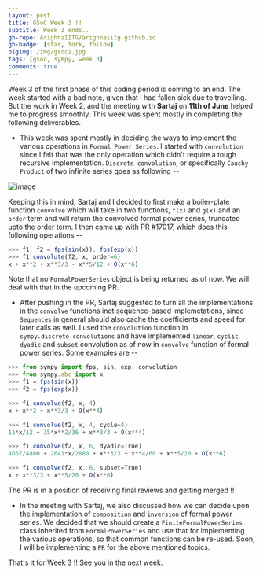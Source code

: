 ```yaml
---
layout: post
title: GSoC Week 3 !!
subtitle: Week 3 ends..
gh-repo: ArighnaIITG/arighnaiitg.github.io
gh-badge: [star, fork, follow]
bigimg: /img/gsoc1.jpg
tags: [gsoc, sympy, week 3]
comments: true
---
```


Week 3 of the first phase of this coding period is coming to an end. The week started with a bad note, given that I had fallen sick due to travelling. But the work in Week 2, and the meeting with **Sartaj** on **11th of June** helped me to progress smoothly. This week was spent mostly in completing the following deliverables.

   - This week was spent mostly in deciding the ways to implement the various operations in `Formal Power Series`. I started with `convolution` since I felt that was the only operation which didn't require a tough recursive implementation. `Discrete convolution`, or specifically `Cauchy Product` of two infinite series goes as following --

![image](https://user-images.githubusercontent.com/28482640/59664601-fd45a080-91ce-11e9-95ec-bb828ca48865.png)

Keeping this in mind, Sartaj and I decided to first make a boiler-plate function `convolve` which will take in two functions, `f(x)` and `g(x)` and an `order` term and will return the convolved formal power series, truncated upto the order term. I then came up with [PR #17017](https://github.com/sympy/sympy/pull/17017), which does this following operations --

```javascript
>>> f1, f2 = fps(sin(x)), fps(exp(x))
>>> f1.convolute(f2, x, order=6)
x + x**2 + x**3/3 - x**5/12 + O(x**6)
```
Note that no `FormalPowerSeries` object is being returned as of now. We will deal with that in the upcoming PR.

   - After pushing in the PR, Sartaj suggested to turn all the implementations in the `convolve` functions inot sequence-based implemetations, since `Sequences` in general should also cache the coefficients and speed for later calls as well. I used the `convolution` function in `sympy.discrete.convolutions` and have implemented `linear`, `cyclic`, `dyadic` and `subset` convolution as of now in `convolve` function of formal power series. Some examples are --
   
```javascript
>>> from sympy import fps, sin, exp, convolution
>>> from sympy.abc import x
>>> f1 = fps(sin(x))
>>> f2 = fps(exp(x))

>>> f1.convolve(f2, x, 4)
x + x**2 + x**3/3 + O(x**4)

>>> f1.convolve(f2, x, 4, cycle=4)
11*x/12 + 35*x**2/36 + x**3/3 + O(x**4)

>>> f1.convolve(f2, x, 6, dyadic=True)
4667/4800 + 2641*x/2880 + x**3/3 + x**4/60 + x**5/20 + O(x**6)

>>> f1.convolve(f2, x, 6, subset=True)
x + x**3/3 + x**5/20 + O(x**6)
```

The PR is in a position of receiving final reviews and getting merged !!

  - In the meeting with Sartaj, we also discussed how we can decide upon the implementation of `composition` and `inversion` of formal power series. We decided that we should create a `FiniteFormalPowerSeries` class inherited from `FormalPowerSeries` and use that for implementing the various operations, so that common functions can be re-used. Soon, I will be implementing a `PR` for the above mentioned topics.
  
That's it for Week 3 !! See you in the next week.
